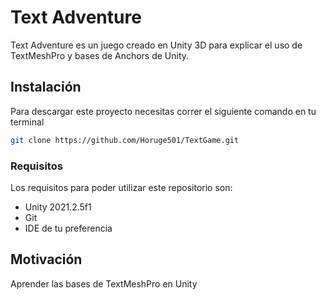# Text Adventure

Text Adventure es un juego creado en Unity 3D para explicar el uso de TextMeshPro y bases de Anchors de Unity.

## Instalación

Para descargar este proyecto necesitas correr el siguiente comando en tu terminal

```bash
git clone https://github.com/Horuge501/TextGame.git
```

### Requisitos

Los requisitos para poder utilizar este repositorio son:

* Unity 2021.2.5f1
* Git
* IDE de tu preferencia

## Motivación

Aprender las bases de TextMeshPro en Unity